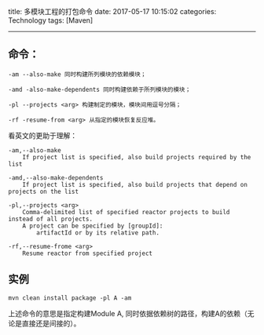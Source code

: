 title: 多模块工程的打包命令
date: 2017-05-17 10:15:02
categories: Technology
tags: [Maven]

------------
## 命令：
```
-am --also-make 同时构建所列模块的依赖模块；

-amd -also-make-dependents 同时构建依赖于所列模块的模块；

-pl --projects <arg> 构建制定的模块，模块间用逗号分隔；

-rf -resume-from <arg> 从指定的模块恢复反应堆。
```

看英文的更助于理解：
```
-am,--also-make	
 	If project list is specified, also build projects required by the list

-amd,--also-make-dependents	
	If project list is specified, also build projects that depend on projects on the list

-pl,--projects <arg>	
	Comma-delimited list of specified reactor projects to build instead of all projects.
	A project can be specified by [groupId]:	
 		artifactId or by its relative path.

-rf,--resume-frome <arg>
 	Resume reactor from specified project
```
## 实例
```
mvn clean install package -pl A -am
```

上述命令的意思是指定构建Module A, 同时依据依赖树的路径，构建A的依赖（无论是直接还是间接的）。
